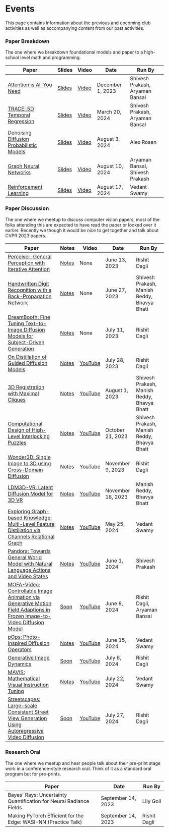 # Events

This page contains information about the previous and upcoming club activities as well as accompanying content from our past activities.

### Paper Breakdown

The one where we breakdown foundational models and paper to a high-school level math and programming.

| Paper | Slides | Video | Date | Run By |
| ----- | ------ | ----- | ---- | ------ |
| [Attention is All You Need](https://arxiv.org/abs/1706.03762) | [Slides](https://docs.google.com/presentation/d/1TK4wwft8bscueHhu4ZekLrten9gby9KKNvKnli9RTJA/edit?usp=sharing) | [Video](https://www.youtube.com/watch?v=dZ2dUyUZLE8) | December 1, 2023 | Shivesh Prakash, Aryaman Bansal |
| [TRACE: 5D Temporal Regression](https://arxiv.org/abs/2306.02850) | [Slides](https://docs.google.com/presentation/d/14bYcappNdeSNFNtfq_eQ8DiejIzi5lNH-zwOnkhtWGw/edit?usp=sharing) | [Video](https://youtube.com/live/Yz4geQ_EbIM) | March 20, 2024 | Shivesh Prakash, Aryaman Bansal |
| [Denoising Diffusion Probabilistic Models](https://arxiv.org/abs/2006.11239) | [Slides](https://github.com/ut-cvdg/paper-breakdown/blob/main/ddpm-and-diffusion-models/Diffusion%20-%20UofTCV.pptx) | [Video](https://www.youtube.com/watch?v=CJhWUVZaMU8) | August 3, 2024 | Alex Rosen |
| [Graph Neural Networks](https://arxiv.org/abs/1609.02907) | [Slides](https://github.com/ut-cvdg/paper-breakdown/blob/main/graph-neural-networks/GNN%20-%20UofTCV.pdf) | [Video](https://www.youtube.com/watch?v=D0HkpGDs9IY) | August 10, 2024 | Aryaman Bansal, Shivesh Prakash |
| [Reinforcement Learning](https://www.gatsby.ucl.ac.uk/~dayan/papers/cjch.pdf) | [Slides](https://github.com/ut-cvdg/paper-breakdown/blob/main/reinforcement-learning/Reinforcement%20Learning.pdf) | [Video](https://www.youtube.com/watch?v=v08t8SJ2zrs) | August 17, 2024 | Vedant Swamy |

### Paper Discussion

The one where we meetup to discuss computer vision papers, most of the folks attending this are expected to have read the paper or looked over it earlier. Recently we though it would be nice to get together and talk about CVPR 2023 papers.

| Paper | Notes | Video | Date | Run By |
| ----- | --------------- | ----- | ---- | ------ |
| [Perceiver: General Perception with Iterative Attention](https://arxiv.org/abs/2103.03206) | [Notes](https://utoronto-my.sharepoint.com/:o:/g/personal/rishit_dagli_mail_utoronto_ca/Eqh5n15v9ORIonnOGWqbZ7EBKJ8_1D9wwO7-xB6dR95Z9g?e=jxe07F) | None | June 13, 2023 | Rishit Dagli |
| [Handwritten Digit Recognition with a Back-Propagation Network](https://proceedings.neurips.cc/paper/1989/file/53c3bce66e43be4f209556518c2fcb54-Paper.pdf) | [Notes](https://www.cs.toronto.edu/~rishit/cvdg/2.pdf) | None | June 27, 2023 | Shivesh Prakash, Manish Reddy, Bhavya Bhatt |
| [DreamBooth: Fine Tuning Text-to-Image Diffusion Models for Subject-Driven Generation](https://arxiv.org/abs/2208.12242) | [Notes](https://utoronto-my.sharepoint.com/:o:/r/personal/rishit_dagli_mail_utoronto_ca/Documents/UofT%20CV%20Rishit?d=w5e9f79a8f46f48e4a279ce196a9b67b1&csf=1&web=1&e=4VYKj9) | None | July 11, 2023 | Rishit Dagli |
| [On Distillation of Guided Diffusion Models](https://arxiv.org/abs/2210.03142) | [Notes](https://utoronto-my.sharepoint.com/:o:/r/personal/rishit_dagli_mail_utoronto_ca/Documents/UofT%20CV%20Rishit?d=w5e9f79a8f46f48e4a279ce196a9b67b1&csf=1&web=1&e=W2DSTV) | [YouTube](https://www.youtube.com/watch?v=q3ZTfbgBVsQ) | July 28, 2023 | Rishit Dagli |
| [3D Registration with Maximal Cliques](https://arxiv.org/abs/2305.10854) | [Notes](https://www.cs.toronto.edu/~rishit/cvdg/5.pdf) | [YouTube](https://www.youtube.com/watch?v=cG_U9RYRFHw) | August 1, 2023 | Shivesh Prakash, Manish Reddy, Bhavya Bhatt |
| [Computational Design of High-Level Interlocking Puzzles](https://dl.acm.org/doi/abs/10.1145/3528223.3530071) | [Notes](https://drive.google.com/file/d/12QT0uq6TplP9IJMHQjz_-bZCpqkXvVV0/view?usp=sharing) | [YouTube](https://www.youtube.com/watch?v=iWDge967U1E) | October 21, 2023 | Shivesh Prakash, Manish Reddy, Bhavya Bhatt |
| [Wonder3D: Single Image to 3D using Cross-Domain Diffusion](https://doi.org/10.48550/arXiv.2310.15008) | [Notes](https://drive.google.com/file/d/1JTNk4Yt5TOiGv6b3jh7XBqsNGMlAPTcU/view?usp=sharing) | [YouTube](https://www.youtube.com/watch?v=mr_TLUivGOI) | November 9, 2023 | Rishit Dagli |
| [LDM3D-VR: Latent Diffusion Model for 3D VR](https://doi.org/10.48550/arXiv.2311.03226) | [Notes](https://drive.google.com/file/d/12QT0uq6TplP9IJMHQjz_-bZCpqkXvVV0/view?usp=sharing) | [YouTube](https://www.youtube.com/watch?v=5ItIAUoQLPA) | November 18, 2023 | Manish Reddy, Bhavya Bhatt |
| [Exploring Graph-based Knowledge: Multi-Level Feature Distillation via Channels Relational Graph](https://doi.org/10.48550/arXiv.2405.08547) | [Notes](https://drive.google.com/file/d/1qUvb1g3FdehiZZATijNC6fFfV1VzEHfy/view?usp=sharing) | [YouTube](https://www.youtube.com/watch?v=FVVdOi0JM1c) | May 25, 2024 | Vedant Swamy |
| [Pandora: Towards General World Model with Natural Language Actions and Video States](https://arxiv.org/abs/2406.09455) | [Notes](https://drive.google.com/file/d/1wFIXw93W54BCnOjxpoYuBJJ4KVfFxu3O/view?usp=sharing) | [YouTube](https://www.youtube.com/watch?v=k_6AeI8lVyk) | June 1, 2024 | Shivesh Prakash |
| [MOFA-Video: Controllable Image Animation via Generative Motion Field Adaptions in Frozen Image-to-Video Diffusion Model](https://arxiv.org/abs/2405.20222) | [Soon]() | [YouTube](https://www.youtube.com/watch?v=phqv3pShTtI) | June 8, 2024 | Rishit Dagli, Aryaman Bansal |
| [pOps: Photo-Inspired Diffusion Operators](https://arxiv.org/abs/2406.01300) | [Notes](https://docs.google.com/document/d/1xMmKN2gO64aYdFdFO7zXacIZWr0y1CVzcmnZ_Tw7YXE/edit) | [YouTube](https://www.youtube.com/watch?v=gUp23q5tW3A) | June 15, 2024 | Vedant Swamy |
| [Generative Image Dynamics](https://arxiv.org/abs/2309.07906) | [Soon]() | [YouTube](https://www.youtube.com/watch?v=AOLyfdGPIXw) | July 6, 2024 | Rishit Dagli |
| [MAVIS: Mathematical Visual Instruction Tuning](https://arxiv.org/abs/2407.08739) | [Notes](https://docs.google.com/document/d/1bjLm9OI5lKhwOUFiZfRccE0suHAudEX_qufvVaTNvVk/edit) | [YouTube](https://www.youtube.com/watch?v=wzC3j5UYU5Q) | July 22, 2024 | Vedant Swamy |
| [Streetscapes: Large-scale Consistent Street View Generation Using Autoregressive Video Diffusion](https://arxiv.org/abs/2407.13759) | [Soon]() | [YouTube](https://www.youtube.com/watch?v=EFwmm29UBwQ) | July 27, 2024 | Rishit Dagli |


### Research Oral

The one where we meetup and hear people talk about their pre-print stage work in a conference-style research oral. Think of it as a standard oral program but for pre-prints.

| Paper | Date | Run By |
| ----- | ---- | ------ |
| Bayes' Rays: Uncertainty Quantification for Neural Radiance Fields | September 14, 2023 | Lily Goli |
| Making PyTorch Efficient for the Edge: WASI-NN (Practice Talk) | September 14, 2023 | Rishit Dagli |

